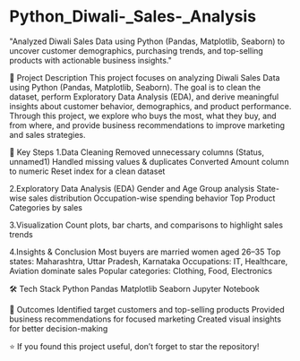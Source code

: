 # Python_Diwali-_Sales-_Analysis
"Analyzed Diwali Sales Data using Python (Pandas, Matplotlib, Seaborn) to uncover customer demographics, purchasing trends, and top-selling products with actionable business insights."

📖 Project Description
This project focuses on analyzing Diwali Sales Data using Python (Pandas, Matplotlib, Seaborn). The goal is to clean the dataset, perform Exploratory Data Analysis (EDA), and derive meaningful insights about customer behavior, demographics, and product performance.
Through this project, we explore who buys the most, what they buy, and from where, and provide business recommendations to improve marketing and sales strategies.

🔎 Key Steps
1.Data Cleaning
Removed unnecessary columns (Status, unnamed1)
Handled missing values & duplicates
Converted Amount column to numeric
Reset index for a clean dataset

2.Exploratory Data Analysis (EDA)
Gender and Age Group analysis
State-wise sales distribution
Occupation-wise spending behavior
Top Product Categories by sales

3.Visualization
Count plots, bar charts, and comparisons to highlight sales trends

4.Insights & Conclusion
Most buyers are married women aged 26–35
Top states: Maharashtra, Uttar Pradesh, Karnataka
Occupations: IT, Healthcare, Aviation dominate sales
Popular categories: Clothing, Food, Electronics

🛠️ Tech Stack
Python
Pandas
Matplotlib
Seaborn
Jupyter Notebook

📌 Outcomes
Identified target customers and top-selling products
Provided business recommendations for focused marketing
Created visual insights for better decision-making

⭐ If you found this project useful, don’t forget to star the repository!
